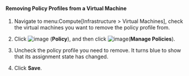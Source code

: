 #### Removing Policy Profiles from a Virtual Machine

1.  Navigate to menu:Compute\[Infrastructure \> Virtual Machines\],
    check the virtual machines you want to remove the policy profile
    from.

2.  Click ![image](../images/1941.png) (**Policy**), and then click
    ![image](../images/1851.png)(**Manage Policies**).

3.  Uncheck the policy profile you need to remove. It turns blue to show
    that its assignment state has changed.

4.  Click **Save**.
